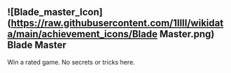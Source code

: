 ## ![Blade_master_Icon](https://raw.githubusercontent.com/1IlIl/wikidata/main/achievement_icons/Blade Master.png) Blade Master





Win a rated game. No secrets or tricks here.

